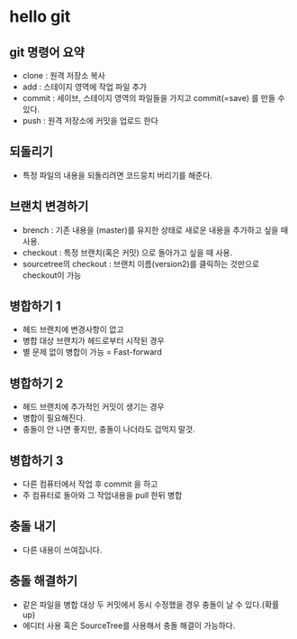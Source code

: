 # hello git

## git 명령어 요약
- clone : 원격 저장소 복사 
- add : 스테이지 영역에 작업 파일 추가
- commit : 세이브, 스테이지 영역의 파일들을 가지고 commit(=save) 를 만들 수 있다.
- push : 원격 저장소에 커밋을 업로드 한다

## 되돌리기
- 특정 파일의 내용을 되돌리려면 코드뭉치 버리기를 해준다.

## 브랜치 변경하기
- brench : 기존 내용을 (master)를 유지한 상태로 새로운 내용을 추가하고 싶을 때 사용.
- checkout : 특정 브랜치(혹은 커밋) 으로 돌아가고 싶을 때 사용.
- sourcetree의 checkout : 브랜치 이름(version2)를 클릭하는 것만으로 checkout이 가능

## 병합하기 1
- 헤드 브랜치에 변경사항이 없고
- 병합 대상 브랜치가 헤드로부터 시작된 경우
- 별 문제 없이 병합이 가능 = Fast-forward

## 병합하기 2
- 헤드 브랜치에 추가적인 커밋이 생기는 경우
- 병합이 필요해진다.
- 충돌이 안 나면 좋지만, 충돌이 나더라도 겁먹지 말것.

## 병합하기 3
- 다른 컴퓨터에서 작업 후 commit 을 하고
- 주 컴퓨터로 돌아와 그 작업내용을 pull 한뒤 병합

## 충돌 내기
- 다른 내용이 쓰여집니다.

## 충돌 해결하기

- 같은 파일을 병합 대상 두 커밋에서 동시 수정했을 경우 충돌이 날 수 있다.(확률 up)
- 에디터 사용 혹은 SourceTree를 사용해서 충돌 해결이 가능하다.
